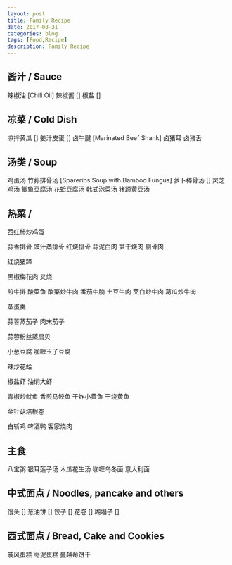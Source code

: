 ```yaml
---
layout: post
title: Family Recipe
date: 2017-08-31
categories: blog
tags: [Food,Recipe]
description: Family Recipe
---
```


## 酱汁 / Sauce

辣椒油 [Chili Oil]
辣椒酱 []
椒盐 []

## 凉菜 / Cold Dish

凉拌黄瓜 []
姜汁皮蛋 []
卤牛腱 [Marinated Beef Shank]
卤猪耳
卤猪舌

## 汤类 / Soup

鸡蛋汤
竹荪排骨汤 [Spareribs Soup with Bamboo Fungus]
萝卜棒骨汤 []
灵芝鸡汤
鲫鱼豆腐汤
花蛤豆腐汤
韩式泡菜汤
猪蹄黄豆汤


## 热菜 / 

西红柿炒鸡蛋

蒜香排骨
豉汁蒸排骨
红烧排骨
蒜泥白肉
笋干烧肉
剔骨肉

红烧猪蹄

黑椒梅花肉
叉烧

煎牛排
酸菜鱼
酸菜炒牛肉
番茄牛腩
土豆牛肉
茭白炒牛肉
葛瓜炒牛肉

蒸蛋羹

蒜蓉蒸茄子
肉末茄子

蒜蓉粉丝蒸扇贝


小葱豆腐
咖喱玉子豆腐

辣炒花蛤

椒盐虾
油焖大虾

青椒炒鱿鱼
香煎马鲛鱼
干炸小黄鱼
干烧黄鱼

金针菇培根卷

白斩鸡
啤酒鸭
客家烧肉

## 主食

八宝粥
银耳莲子汤
木瓜花生汤
咖喱乌冬面
意大利面


## 中式面点 / Noodles, pancake and others

馒头 []
葱油饼 []
饺子 []
花卷 []
糊塌子 []

## 西式面点 / Bread, Cake and Cookies

戚风蛋糕
枣泥蛋糕
蔓越莓饼干 









